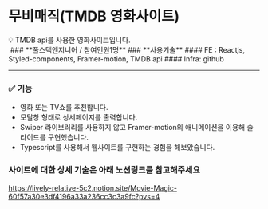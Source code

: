 # 무비매직(TMDB 영화사이트)

<aside>
💡 TMDB api를 사용한 영화사이트입니다.

</aside>
<img alt="" src='https://file.notion.so/f/f/78150325-8f44-4b57-8597-f5ab09285f8c/091ac017-bf5e-4d48-a2d4-d9721b2842fa/Untitled.png?id=62e84dc9-0137-4604-a542-9d7c439d2bf4&table=block&spaceId=78150325-8f44-4b57-8597-f5ab09285f8c&expirationTimestamp=1706666400000&signature=WGb3_V5ND7GyDL0N3qmf61eC8s9vCH7y3O17mjt7z4M&downloadName=Untitled.png'/>
### **풀스택엔지니어 / 참여인원1명**
### **사용기술**
  #### FE : Reactjs, Styled-components, Framer-motion, TMDB api
  #### Infra: github

---

### ✅ 기능

- 영화 또는 TV쇼를 추천합니다.
- 모달창 형태로 상세페이지를 출력합니다.
- Swiper 라이브러리를 사용하지 않고 Framer-motion의 애니메이션을 이용해 슬라이드를 구현했습니다.
- Typescript를 사용해서 웹사이트를 구현하는 경험을 해보았습니다.


### 사이트에 대한 상세 기술은 아래 노션링크를 참고해주세요
https://lively-relative-5c2.notion.site/Movie-Magic-60f57a30e3df4196a33a236cc3c3a9fc?pvs=4

